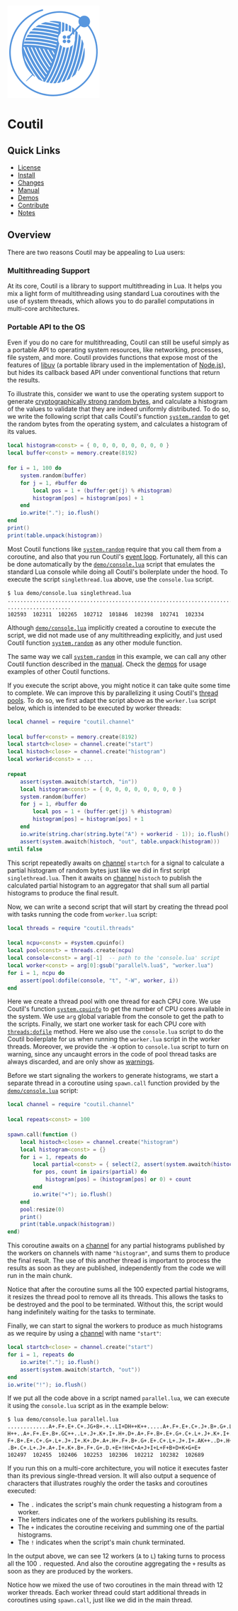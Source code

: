 ![logo](doc/logo.svg)

Coutil
======

Quick Links
-----------

- [License](LICENSE)
- [Install](doc/install.md)
- [Changes](doc/changelog.md)
- [Manual](doc/manual.md)
- [Demos](demo)
- [Contribute](doc/contributing.md)
- [Notes](doc/devnotes.md)

Overview
--------

There are two reasons Coutil may be appealing to Lua users:

### Multithreading Support

At its core,
Coutil is a library to support multithreading in Lua.
It helps you mix a light form of multithreading using standard Lua coroutines with the use of system threads,
which allows you to do parallel computations in multi-core architectures.

### Portable API to the OS

Even if you do no care for multithreading,
Coutil can still be useful simply as a portable API to operating system resources,
like networking, processes, file system, and more.
Coutil provides functions that expose most of the features of [libuv](https://libuv.org/)
(a portable library used in the implementation of [Node.js](https://nodejs.org/)),
but hides its callback based API under conventional functions that return the results.

To illustrate this,
consider we want to use the operating system support to generate [cryptographically strong random bytes](https://en.wikipedia.org/wiki/Cryptographically_secure_pseudorandom_number_generator),
and calculate a histogram of the values to validate that they are indeed uniformly distributed.
To do so,
we write the following script that calls Coutil's function [`system.random`](doc/manual.md#systemrandom-buffer--i--j--mode) to get the random bytes from the operating system,
and calculates a histogram of its values.

```lua
local histogram<const> = { 0, 0, 0, 0, 0, 0, 0, 0 }
local buffer<const> = memory.create(8192)

for i = 1, 100 do
	system.random(buffer)
	for j = 1, #buffer do
		local pos = 1 + (buffer:get(j) % #histogram)
		histogram[pos] = histogram[pos] + 1
	end
	io.write("."); io.flush()
end
print()
print(table.unpack(histogram))
```

Most Coutil functions like [`system.random`](doc/manual.md#systemrandom-buffer--i--j--mode) require that you call them from a coroutine,
and also that you run Coutil's [event loop](doc/manual.md#event-processing).
Fortunately,
all this can be done automatically by the [`demo/console.lua`](demo/console.lua) script that emulates the standard Lua console while doing all Coutil's boilerplate under the hood.
To execute the script `singlethread.lua` above,
use the `console.lua` script.

```
$ lua demo/console.lua singlethread.lua
................................................................................
....................
102593  102311  102265  102712  101846  102398  102741  102334
```

Although [`demo/console.lua`](demo/console.lua) implicitly created a coroutine to execute the script,
we did not made use of any multithreading explicitly,
and just used Coutil function [`system.random`](doc/manual.md#systemrandom-buffer--i--j--mode) as any other module function.

The same way we call [`system.random`](doc/manual.md#systemrandom-buffer--i--j--mode) in this example,
we can call any other Coutil function described in the [manual](doc/manual.md).
Check the [demos](demo) for usage examples of other Coutil functions.

If you execute the script above,
you might notice it can take quite some time to complete.
We can improve this by parallelizing it using Coutil's [thread pools](doc/manual.md#thread-pools).
To do so,
we first adapt the script above as the `worker.lua` script below,
which is intended to be executed by worker threads:

```lua
local channel = require "coutil.channel"

local buffer<const> = memory.create(8192)
local startch<close> = channel.create("start")
local histoch<close> = channel.create("histogram")
local workerid<const> = ...

repeat
	assert(system.awaitch(startch, "in"))
	local histogram<const> = { 0, 0, 0, 0, 0, 0, 0, 0 }
	system.random(buffer)
	for j = 1, #buffer do
		local pos = 1 + (buffer:get(j) % #histogram)
		histogram[pos] = histogram[pos] + 1
	end
	io.write(string.char(string.byte("A") + workerid - 1)); io.flush()
	assert(system.awaitch(histoch, "out", table.unpack(histogram)))
until false
```

This script repeatedly awaits on [channel](doc/manual.md#channels) `startch` for a signal to calculate a partial histogram of random bytes just like we did in first script `singlethread.lua`.
Then it awaits on [channel](doc/manual.md#channels) `histoch` to publish the calculated partial histogram to an aggregator that shall sum all partial histograms to produce the final result.

Now,
we can write a second script that will start by creating the thread pool with tasks running the code from `worker.lua` script:

```lua
local threads = require "coutil.threads"

local ncpu<const> = #system.cpuinfo()
local pool<const> = threads.create(ncpu)
local console<const> = arg[-1]  -- path to the 'console.lua' script
local worker<const> = arg[0]:gsub("parallel%.lua$", "worker.lua")
for i = 1, ncpu do
	assert(pool:dofile(console, "t", "-W", worker, i))
end
```

Here we create a thread pool with one thread for each CPU core.
We use Coutil's function [`system.cpuinfo`](#systemcpuinfo-which) to get the number of CPU cores available in the system.
We use `arg` global variable from the console to get the path to the scripts.
Finally,
we start one worker task for each CPU core with [`threads:dofile`](doc/manual.md#threadsdofile-pool-filepath--mode-) method.
Here we also use the `console.lua` script to do the Coutil boilerplate for us when running the `worker.lua` script in the worker threads.
Moreover,
we provide the `-W` option to `console.lua` script to turn on warning,
since any uncaught errors in the code of pool thread tasks are always discarded,
and are only show as [warnings](http://www.lua.org/manual/5.4/manual.html#pdf-warn).

Before we start signaling the workers to generate histograms,
we start a separate thread in a coroutine using `spawn.call` function provided by the [`demo/console.lua`](demo/console.lua) script:

```lua
local channel = require "coutil.channel"

local repeats<const> = 100

spawn.call(function ()
	local histoch<close> = channel.create("histogram")
	local histogram<const> = {}
	for i = 1, repeats do
		local partial<const> = { select(2, assert(system.awaitch(histoch, "in"))) }
		for pos, count in ipairs(partial) do
			histogram[pos] = (histogram[pos] or 0) + count
		end
		io.write("+"); io.flush()
	end
	pool:resize(0)
	print()
	print(table.unpack(histogram))
end)
```

This coroutine awaits on a [channel](doc/manual.md#channels) for any partial histograms published by the workers on channels with name `"histogram"`,
and sums them to produce the final result.
The use of this another thread is important to process the results as soon as they are published,
independently from the code we will run in the main chunk.

Notice that after the coroutine sums all the 100 expected partial histograms,
it resizes the thread pool to remove all its threads.
This allows the tasks to be destroyed and the pool to be terminated.
Without this,
the script would hang indefinitely waiting for the tasks to terminate.

Finally,
we can start to signal the workers to produce as much histograms as we require by using a [channel](doc/manual.md#channels) with name `"start"`:

```lua
local startch<close> = channel.create("start")
for i = 1, repeats do
	io.write("."); io.flush()
	assert(system.awaitch(startch, "out"))
end
io.write("!"); io.flush()
```

If we put all the code above in a script named `parallel.lua`,
we can execute it using the `console.lua` script as in the example below:

```
$ lua demo/console.lua parallel.lua
.............A+.F+.E+.C+.JG+B+.+..LI+DH++K++.....A+.F+.E+.C+.J+.B+.G+.L+.KI+D+..
H++..A+.F+.E+.B+.GC++..L+.J+.K+.I+.H+.D+.A+.F+.B+.E+.G+.C+.L+.J+.K+.I+.H+.D+.A+.
F+.B+.E+.C+.G+.L+.J+.I+.K+.D+.A+.H+.F+.B+.G+.E+.C+.L+.J+.I+.AK++..D+.H+.F+.G+.E+
.B+.C+.L+.J+.A+.I+.K+.B+.F+.G+.D.+E+!H+C+A+J+I+L+F+B+D+K+G+E+
102497  102455  102406  102253  102306  102212  102382  102689
```

If you run this on a multi-core architecture,
you will notice it executes faster than its previous single-thread version.
It will also output a sequence of characters that illustrates roughly the order the tasks and coroutines executed:
- The `.` indicates the script's main chunk requesting a histogram from a worker.
- The letters indicates one of the workers publishing its results.
- The `+` indicates the coroutine receiving and summing one of the partial histograms.
- The `!` indicates when the script's main chunk terminated.

In the output above,
we can see 12 workers (`A` to `L`) taking turns to process all the 100 `.` requested.
And also the coroutine aggregating the `+` results as soon as they are produced by the workers.

Notice how we mixed the use of two coroutines in the main thread with 12 worker threads.
Each worker thread could start additional threads in coroutines using `spawn.call`,
just like we did in the main thread.